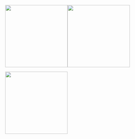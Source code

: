 <img height="200em" src="https://github-readme-stats.vercel.app/api?username=barniva&show_icons=true&hide_border=true&&count_private=true&include_all_commits=true&theme=transparent" /><img height="200em" src="https://github-readme-stats.vercel.app/api/top-langs/?username=barniva&exclude_repo=KNN-Image-Classification&show_icons=true&hide_border=true&layout=compact&langs_count=10&theme=transparent"/>

<img height="200em" src="https://github-readme-stats.vercel.app/api/top-langs/?username=barniva&exclude_repo=KNN-Image-Classification&show_icons=true&hide_border=true&layout=compact&langs_count=10&theme=transparent&title_color=#000000&icon_color=#007bff" />
